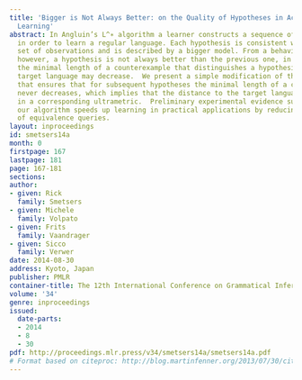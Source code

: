 ```yaml
---
title: 'Bigger is Not Always Better: on the Quality of Hypotheses in Active Automata
  Learning'
abstract: In Angluin’s L^∗ algorithm a learner constructs a sequence of hypotheses
  in order to learn a regular language. Each hypothesis is consistent with a larger
  set of observations and is described by a bigger model. From a behavioral perspective,
  however, a hypothesis is not always better than the previous one, in the sense that
  the minimal length of a counterexample that distinguishes a hypothesis from the
  target language may decrease.  We present a simple modification of the L^∗ algorithm
  that ensures that for subsequent hypotheses the minimal length of a counterexample
  never decreases, which implies that the distance to the target language never increases
  in a corresponding ultrametric.  Preliminary experimental evidence suggests that
  our algorithm speeds up learning in practical applications by reducing the number
  of equivalence queries.
layout: inproceedings
id: smetsers14a
month: 0
firstpage: 167
lastpage: 181
page: 167-181
sections: 
author:
- given: Rick
  family: Smetsers
- given: Michele
  family: Volpato
- given: Frits
  family: Vaandrager
- given: Sicco
  family: Verwer
date: 2014-08-30
address: Kyoto, Japan
publisher: PMLR
container-title: The 12th International Conference on Grammatical Inference
volume: '34'
genre: inproceedings
issued:
  date-parts:
  - 2014
  - 8
  - 30
pdf: http://proceedings.mlr.press/v34/smetsers14a/smetsers14a.pdf
# Format based on citeproc: http://blog.martinfenner.org/2013/07/30/citeproc-yaml-for-bibliographies/
---
```


